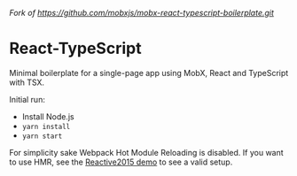 _Fork of https://github.com/mobxjs/mobx-react-typescript-boilerplate.git_

# React-TypeScript

Minimal boilerplate for a single-page app using MobX, React and TypeScript with TSX.

Initial run:

* Install Node.js
* `yarn install`
* `yarn start`

For simplicity sake Webpack Hot Module Reloading is disabled. If you want to use HMR, see the [Reactive2015 demo](https://github.com/mobxjs/mobx-reactive2015-demo) to see a valid setup.